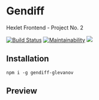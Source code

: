 # Gendiff
Hexlet Frontend - Project No. 2

[![Build Status](https://travis-ci.org/glevanov/project-lvl2-s401.svg?branch=master)](https://travis-ci.org/glevanov/project-lvl2-s401)
[![Maintainability](https://api.codeclimate.com/v1/badges/9c8c2e5d68340aaea0f5/maintainability)](https://codeclimate.com/github/glevanov/project-lvl2-s401/maintainability)
<a href="https://codeclimate.com/github/glevanov/project-lvl2-s401/test_coverage"><img src="https://api.codeclimate.com/v1/badges/9c8c2e5d68340aaea0f5/test_coverage" /></a>

## Installation
```npm i -g gendiff-glevanov```

## Preview
